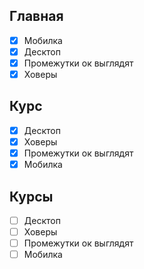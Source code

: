 ## Главная
- [x] Мобилка
- [x] Десктоп
- [x] Промежутки ок выглядят
- [x] Ховеры

## Курс
- [x] Десктоп
- [x] Ховеры
- [x] Промежутки ок выглядят
- [x] Мобилка

## Курсы
- [ ] Десктоп
- [ ] Ховеры
- [ ] Промежутки ок выглядят
- [ ] Мобилка
